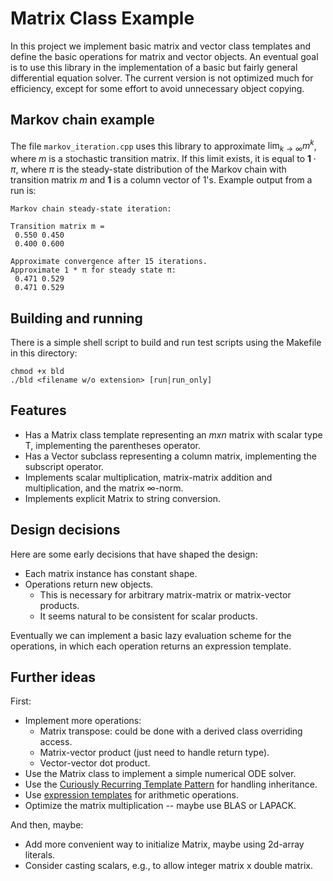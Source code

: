 # Matrix Class Example

In this project we implement basic matrix and vector class templates
and define the basic operations for matrix and vector objects.
An eventual goal is to use this library in the implementation
of a basic but fairly general differential equation solver.
The current version is not optimized much for efficiency, except for
some effort to avoid unnecessary object copying.

## Markov chain example

The file `markov_iteration.cpp` uses this library to approximate $\lim_{k\rightarrow\infty}m^k$, where
$m$ is a stochastic transition matrix. If this limit exists, it is equal to $\mathbf{1}\cdot \pi$,
where $\pi$ is the steady-state distribution of the Markov chain with transition matrix $m$ and $\mathbf{1}$ is a column vector of $1$'s.
Example output from a run is:

```text
Markov chain steady-state iteration:

Transition matrix m =
 0.550 0.450
 0.400 0.600

Approximate convergence after 15 iterations.
Approximate 1 * π for steady state π:
 0.471 0.529
 0.471 0.529
```

## Building and running

There is a simple shell script to build and run test scripts using the Makefile in this directory:

```shell
chmod +x bld
./bld <filename w/o extension> [run|run_only]
```

## Features

- Has a Matrix class template representing an $m x n$ matrix with scalar type T, implementing the parentheses operator.
- Has a Vector subclass representing a column matrix, implementing the subscript operator.
- Implements scalar multiplication, matrix-matrix addition and multiplication, and the matrix $\infty$-norm.
- Implements explicit Matrix to string conversion.

## Design decisions

Here are some early decisions that have shaped the design:

- Each matrix instance has constant shape.
- Operations return new objects.
  - This is necessary for arbitrary matrix-matrix or matrix-vector products.
  - It seems natural to be consistent for scalar products.

Eventually we can implement a basic lazy evaluation scheme for the operations, in which each operation returns an expression template.

## Further ideas

First:

- Implement more operations:
  - Matrix transpose: could be done with a derived class overriding access.
  - Matrix-vector product (just need to handle return type).
  - Vector-vector dot product.
- Use the Matrix class to implement a simple numerical ODE solver.
- Use the [Curiously Recurring Template Pattern](https://en.wikipedia.org/wiki/Curiously_recurring_template_pattern) for handling inheritance.
- Use [expression templates](https://en.wikipedia.org/wiki/Expression_templates) for arithmetic operations.
- Optimize the matrix multiplication -- maybe use BLAS or LAPACK.

And then, maybe:

- Add more convenient way to initialize Matrix, maybe using 2d-array literals.
- Consider casting scalars, e.g., to allow integer matrix x double matrix.

